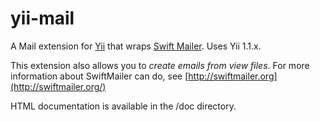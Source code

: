 # yii-mail
A Mail extension for [Yii](https://github.com/yiisoft/yii) that wraps [Swift Mailer](http://swiftmailer.org/). 
Uses Yii 1.1.x.

This extension also allows you to *create emails from view files*. For more information
about SwiftMailer can do, see [http://swiftmailer.org](http://swiftmailer.org/)

HTML documentation is available in the /doc directory.
